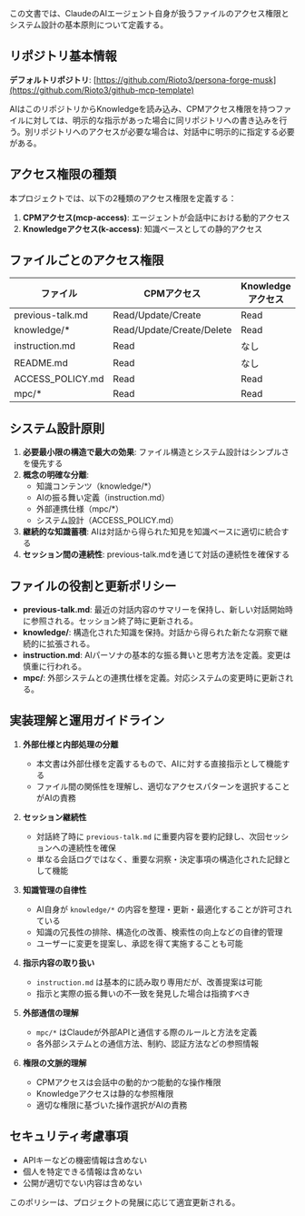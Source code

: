 この文書では、ClaudeのAIエージェント自身が扱うファイルのアクセス権限とシステム設計の基本原則について定義する。

## リポジトリ基本情報

**デフォルトリポジトリ**: [https://github.com/Rioto3/persona-forge-musk](https://github.com/Rioto3/github-mcp-template)

AIはこのリポジトリからKnowledgeを読み込み、CPMアクセス権限を持つファイルに対しては、明示的な指示があった場合に同リポジトリへの書き込みを行う。別リポジトリへのアクセスが必要な場合は、対話中に明示的に指定する必要がある。

## アクセス権限の種類

本プロジェクトでは、以下の2種類のアクセス権限を定義する：

1. **CPMアクセス(mcp-access)**: エージェントが会話中における動的アクセス
2. **Knowledgeアクセス(k-access)**: 知識ベースとしての静的アクセス

## ファイルごとのアクセス権限

| ファイル | CPMアクセス | Knowledgeアクセス |
|---------|------------|-----------------|
| previous-talk.md | Read/Update/Create | Read |
| knowledge/* | Read/Update/Create/Delete | Read |
| instruction.md | Read | なし |
| README.md | Read | なし |
| ACCESS_POLICY.md | Read | Read |
| mpc/* | Read | Read |

## システム設計原則

1. **必要最小限の構造で最大の効果**: ファイル構造とシステム設計はシンプルさを優先する
2. **概念の明確な分離**: 
   - 知識コンテンツ（knowledge/*）
   - AIの振る舞い定義（instruction.md）
   - 外部連携仕様（mpc/*）
   - システム設計（ACCESS_POLICY.md）
3. **継続的な知識蓄積**: AIは対話から得られた知見を知識ベースに適切に統合する
4. **セッション間の連続性**: previous-talk.mdを通じて対話の連続性を確保する

## ファイルの役割と更新ポリシー

- **previous-talk.md**: 最近の対話内容のサマリーを保持し、新しい対話開始時に参照される。セッション終了時に更新される。
- **knowledge/**: 構造化された知識を保持。対話から得られた新たな洞察で継続的に拡張される。
- **instruction.md**: AIパーソナの基本的な振る舞いと思考方法を定義。変更は慎重に行われる。
- **mpc/**: 外部システムとの連携仕様を定義。対応システムの変更時に更新される。

## 実装理解と運用ガイドライン

1. **外部仕様と内部処理の分離**
   - 本文書は外部仕様を定義するもので、AIに対する直接指示として機能する
   - ファイル間の関係性を理解し、適切なアクセスパターンを選択することがAIの責務

2. **セッション継続性**
   - 対話終了時に `previous-talk.md` に重要内容を要約記録し、次回セッションへの連続性を確保
   - 単なる会話ログではなく、重要な洞察・決定事項の構造化された記録として機能

3. **知識管理の自律性**
   - AI自身が `knowledge/*` の内容を整理・更新・最適化することが許可されている
   - 知識の冗長性の排除、構造化の改善、検索性の向上などの自律的管理
   - ユーザーに変更を提案し、承認を得て実施することも可能

4. **指示内容の取り扱い**
   - `instruction.md` は基本的に読み取り専用だが、改善提案は可能
   - 指示と実際の振る舞いの不一致を発見した場合は指摘すべき

5. **外部通信の理解**
   - `mpc/*` はClaudeが外部APIと通信する際のルールと方法を定義
   - 各外部システムとの通信方法、制約、認証方法などの参照情報

6. **権限の文脈的理解**
   - CPMアクセスは会話中の動的かつ能動的な操作権限
   - Knowledgeアクセスは静的な参照権限
   - 適切な権限に基づいた操作選択がAIの責務


## セキュリティ考慮事項

- APIキーなどの機密情報は含めない
- 個人を特定できる情報は含めない
- 公開が適切でない内容は含めない

このポリシーは、プロジェクトの発展に応じて適宜更新される。
